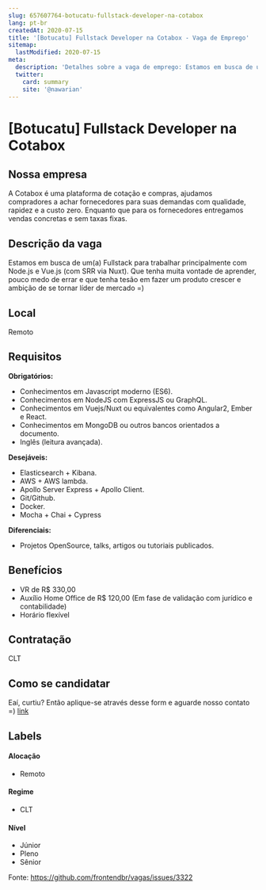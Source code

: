 ```yaml
---
slug: 657607764-botucatu-fullstack-developer-na-cotabox
lang: pt-br
createdAt: 2020-07-15
title: '[Botucatu] Fullstack Developer na Cotabox - Vaga de Emprego'
sitemap:
  lastModified: 2020-07-15
meta:
  description: 'Detalhes sobre a vaga de emprego: Estamos em busca de um(a) Fullstack para trabalhar principalmente com Node.js e Vue.js (com SRR via Nuxt). Que tenha muita vontade de aprender, pouco medo de errar e que tenha tesão em fazer um produto crescer e ambição de se tornar líder de mercado =)'
  twitter:
    card: summary
    site: '@nawarian'
---
```


# [Botucatu] Fullstack Developer na Cotabox

<!-- 
==================================================
POR FAVOR, SÓ POSTE SE A VAGA FOR PARA FRONT-END!

Não faça distinção de gênero no título da vaga.

Use: "Front-End Developer" ao invés de 
"Desenvolvedor Front-End" \o/

Exemplo: `[São Paulo] Front-End Developer na NOME DA EMPRESA`
==================================================
-->

<!--
==================================================
Caso a vaga for remoto durante a pandemia deixar a linha abaixo
==================================================
-->


## Nossa empresa

A Cotabox é uma plataforma de cotação e compras, ajudamos compradores a achar fornecedores para suas demandas com qualidade, rapidez e a custo zero. Enquanto que para os fornecedores entregamos vendas concretas e sem taxas fixas.

## Descrição da vaga

Estamos em busca de um(a) Fullstack para trabalhar principalmente com Node.js e Vue.js (com SRR via Nuxt). Que tenha muita vontade de aprender, pouco medo de errar e que tenha tesão em fazer um produto crescer e ambição de se tornar líder de mercado =)

## Local

Remoto

## Requisitos

**Obrigatórios:**
- Conhecimentos em Javascript moderno (ES6).
- Conhecimentos em NodeJS com ExpressJS ou GraphQL.
- Conhecimentos em Vuejs/Nuxt ou equivalentes como Angular2, Ember e React.
- Conhecimentos em MongoDB ou outros bancos orientados a documento.
- Inglês (leitura avançada).

**Desejáveis:**
- Elasticsearch + Kibana.
- AWS + AWS lambda.
- Apollo Server Express + Apollo Client.
- Git/Github.
- Docker.
- Mocha + Chai + Cypress

**Diferenciais:**
- Projetos OpenSource, talks, artigos ou tutoriais publicados.

## Benefícios

- VR de R$ 330,00
- Auxílio Home Office de R$ 120,00 (Em fase de validação com jurídico e contabilidade)
- Horário flexível

## Contratação

CLT

## Como se candidatar

Eaí, curtiu? Então aplique-se através desse form e aguarde nosso contato =) [link](https://goo.gl/forms/AcX63ZNAkBOi47LX2)


## Labels
<!-- retire os labels que não fazem sentido à vaga -->

#### Alocação
- Remoto

#### Regime
- CLT

#### Nível
- Júnior
- Pleno
- Sênior




Fonte: https://github.com/frontendbr/vagas/issues/3322